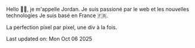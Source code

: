 
Hello 👋🏻, je m'appelle Jordan.
Je suis passioné par le web et les nouvelles technologies
Je suis basé en France 🇫🇷. 


<!--START SENTENCE-->
La perfection pixel par pixel, une div à la fois.
<!--END SENTENCE-->

<!--START DATE-->
Last updated on: Mon Oct 06 2025
<!--END DATE-->


